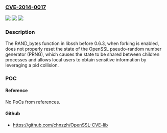 ### [CVE-2014-0017](https://cve.mitre.org/cgi-bin/cvename.cgi?name=CVE-2014-0017)
![](https://img.shields.io/static/v1?label=Product&message=n%2Fa&color=blue)
![](https://img.shields.io/static/v1?label=Version&message=%3D%20n%2Fa%20&color=brighgreen)
![](https://img.shields.io/static/v1?label=Vulnerability&message=n%2Fa&color=brighgreen)

### Description

The RAND_bytes function in libssh before 0.6.3, when forking is enabled, does not properly reset the state of the OpenSSL pseudo-random number generator (PRNG), which causes the state to be shared between children processes and allows local users to obtain sensitive information by leveraging a pid collision.

### POC

#### Reference
No PoCs from references.

#### Github
- https://github.com/chnzzh/OpenSSL-CVE-lib

